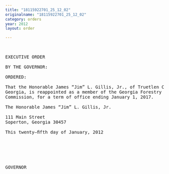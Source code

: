 ```yaml
---
title: "18115922701_25_12_02"
originalname: "18115922701_25_12_02"
category: orders
year: 2012
layout: order

---
```

<pre>
 

EXECUTIVE ORDER

BY THE GOVERNOR:

ORDERED:

That the Honorable James “Jim” L. Gillis, Jr., of Truetlen County,
Georgia, is reappointed as a member of the Georgia Forestry
Commission, for a term of office ending January 1, 2017.

The Honorable James “Jim” L. Gillis, Jr.

111 Main Street
Soperton, Georgia 30457

This twenty—ﬁfth day of January, 2012

  

    
  

GOVERNOR

</pre>
